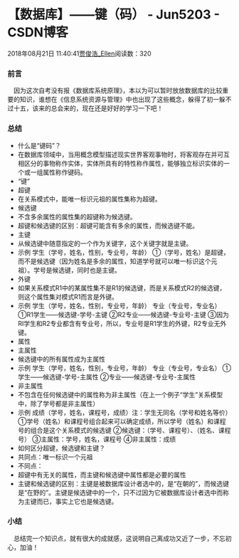 # 【数据库】——键（码） - Jun5203 - CSDN博客
2018年08月21日 11:40:41[贾俊浩_Ellen](https://me.csdn.net/Ellen5203)阅读数：320
### 前言
 因为这次自考没有报《数据库系统原理》，本以为可以暂时放放数据库的比较重要的知识，谁想在《信息系统资源与管理》中也出现了这些概念，躲得了初一躲不过十五，该来的总会来的，现在还是好好的学习一下吧！
### 总结
- 什么是“键码”？ 
- 在数据库领域中，当用概念模型描述现实世界客观事物时，将客观存在并可互相区分的事物称作实体，实体所具有的特性称作属性，能够独立标识实体的一个或一组属性称作键码。
- “键” 
- 超键 
- 在关系模式中，能唯一标识元祖的属性集称为超键。
- 候选键 
- 不含多余属性的属性集的超键称为候选键。
- 超键和候选键的区别：超键可能含有多余的属性，而候选键不能。
- 主键 
- 从候选键中随意指定的一个作为关键字，这个关键字就是主键。
- 示例 
学生（学号，姓名，性别，专业号，年龄） 
①（学号，姓名）是超键，而不是候选键（因为姓名是多余的属性，知道学号就可以唯一标识这个元祖）。学号是候选键，同时也是主键。
- 外键 
- 如果关系模式R1中的某属性集不是R1的候选键，而是关系模式R2的候选键，则这个属性集对模式R1而言是外键。
- 示例 
学生（学号，姓名，性别，专业号，年龄） 
专业（专业号，专业名） 
①R1学生——候选键-学号-主键 
②R2专业——候选键-专业号-主键 
③因为RI学生和R2专业都含有专业号，所以，专业号是R1学生的外键，R2专业无外键。
- 属性 
- 主属性 
- 候选键中的所有属性成为主属性
- 示例 
学生（学号，姓名，性别，专业号，年龄） 
专业（专业号，专业名） 
①学生——候选键-学号-主属性 
②专业——候选键-专业号-主属性
- 非主属性 
- 不包含在任何候选键中的属性称为非主属性（在上一个例子“学生”关系模型中，除了学号都是非主属性）
- 示例 
成绩（学号，姓名，课程号，成绩）注：学生无同名（学号和姓名等价） 
①学号（姓名）和课程号组合起来可以确定成绩，所以学号（姓名）和课程号的组合是这个关系模式的候选键 
②候选键：（学号、课程号）、（姓名、课程号） 
③主属性：学号，姓名，课程号 
④非主属性：成绩
- 如何区分超键，候选键和主键？ 
- 共同点：唯一标识一个元祖
- 不同点： 
- 超键中有无关的属性，而主键和候选键中属性都是必要的属性  
- 主键和候选键的区别：主键是被数据库设计者选中的，是“在朝的”，而候选键是“在野的”。主键是候选键中的一个，只不过因为它被数据库设计者选中而称为主键而已，事实上它也是候选键。
### 小结
 总结完一个知识点，就有很大的成就感，这说明自己离成功又近了一步，不忘初心，加油！
